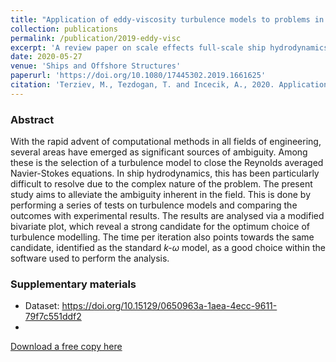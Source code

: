 ```yaml
---
title: "Application of eddy-viscosity turbulence models to problems in ship hydrodynamics"
collection: publications
permalink: /publication/2019-eddy-visc
excerpt: 'A review paper on scale effects full-scale ship hydrodynamics.'
date: 2020-05-27
venue: 'Ships and Offshore Structures'
paperurl: 'https://doi.org/10.1080/17445302.2019.1661625'
citation: 'Terziev, M., Tezdogan, T. and Incecik, A., 2020. Application of eddy-viscosity turbulence models to problems in ship hydrodynamics. Ships and Offshore Structures, 15(5), pp.511-534.'
---
```


### Abstract

With the rapid advent of computational methods in all fields of engineering, several areas have emerged as significant sources of ambiguity. Among these is the selection of a turbulence model to close the Reynolds averaged Navier-Stokes equations. In ship hydrodynamics, this has been particularly difficult to resolve due to the complex nature of the problem. The present study aims to alleviate the ambiguity inherent in the field. This is done by performing a series of tests on turbulence models and comparing the outcomes with experimental results. The results are analysed via a modified bivariate plot, which reveal a strong candidate for the optimum choice of turbulence modelling. The time per iteration also points towards the same candidate, identified as the standard _k-ω_ model, as a good choice within the software used to perform the analysis.

### Supplementary materials
 - Dataset: https://doi.org/10.15129/0650963a-1aea-4ecc-9611-79f7c551ddf2
 - 
[Download a free copy here](http://momchil-terziev.github.io/files/Terziev_etal_SOS_2019_Application_of_eddy_viscosity_turbulence_models_to_problems_in_ship_hydrodynamics.pdf)
